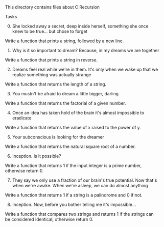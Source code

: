 This directory contains files about C Recursion


Tasks


0. She locked away a secret, deep inside herself, something she once knew to be true... but chose to forget

Write a function that prints a string, followed by a new line.

1. Why is it so important to dream? Because, in my dreams we are together

Write a function that prints a string in reverse.

2. Dreams feel real while we're in them. It's only when we wake up that we realize something was actually strange

Write a function that returns the length of a string.

3. You mustn't be afraid to dream a little bigger, darling

Write a function that returns the factorial of a given number.

4. Once an idea has taken hold of the brain it's almost impossible to eradicate

Write a function that returns the value of x raised to the power of y.

5. Your subconscious is looking for the dreamer

Write a function that returns the natural square root of a number.

6. Inception. Is it possible?

Write a function that returns 1 if the input integer is a prime number, otherwise return 0.

7. They say we only use a fraction of our brain's true potential. Now that's when we're awake. When we're asleep, we can do almost anything

Write a function that returns 1 if a string is a palindrome and 0 if not.

8. Inception. Now, before you bother telling me it's impossible...

Write a function that compares two strings and returns 1 if the strings can be considered identical, otherwise return 0.
